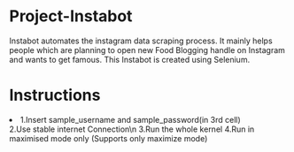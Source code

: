 # Project-Instabot
Instabot automates the instagram data scraping process. It mainly helps people which are planning to open new Food Blogging handle on Instagram and wants to get famous. This Instabot is created using Selenium.
# Instructions
<li>1.Insert sample_username and sample_password(in 3rd cell)</li>
2.Use stable internet Connection\n
3.Run the whole kernel
4.Run in maximised mode only (Supports only maximize mode)
